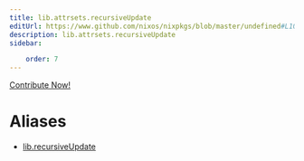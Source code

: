 ```yaml
---
title: lib.attrsets.recursiveUpdate
editUrl: https://www.github.com/nixos/nixpkgs/blob/master/undefined#L1068C5
description: lib.attrsets.recursiveUpdate
sidebar:

    order: 7
---
```


<a href="https://www.github.com/nixos/nixpkgs/blob/master/undefined#L1068C5">Contribute Now!</a>


# Aliases

- [lib.recursiveUpdate](/nix-doc-comments/reference/lib/lib-recursiveupdate)



